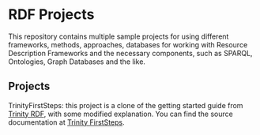 # RDF Projects

This repository contains multiple sample projects for using different frameworks, methods, approaches, databases for
working with Resource Description Frameworks and the necessary components, such as SPARQL, Ontologies, Graph Databases
and the like.

## Projects

TrinityFirstSteps: this project is a clone of the getting started guide from [Trinity RDF](https://trinity-rdf.net/),
with some modified explanation.  You can find the source documentation at
[Trinity FirstSteps](https://trinity-rdf.net/doc/tutorials/firstSteps.html).
